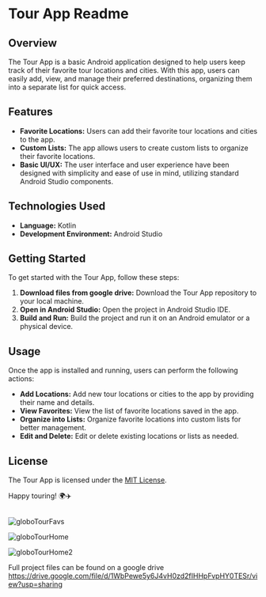# Tour App Readme

## Overview
The Tour App is a basic Android application designed to help users keep track of their favorite tour locations and cities. With this app, users can easily add, view, and manage their preferred destinations, organizing them into a separate list for quick access.

## Features
- **Favorite Locations:** Users can add their favorite tour locations and cities to the app.
- **Custom Lists:** The app allows users to create custom lists to organize their favorite locations.
- **Basic UI/UX:** The user interface and user experience have been designed with simplicity and ease of use in mind, utilizing standard Android Studio components.

## Technologies Used
- **Language:** Kotlin
- **Development Environment:** Android Studio

## Getting Started
To get started with the Tour App, follow these steps:
1. **Download files from google drive:** Download the Tour App repository to your local machine.
2. **Open in Android Studio:** Open the project in Android Studio IDE.
3. **Build and Run:** Build the project and run it on an Android emulator or a physical device.

## Usage
Once the app is installed and running, users can perform the following actions:
- **Add Locations:** Add new tour locations or cities to the app by providing their name and details.
- **View Favorites:** View the list of favorite locations saved in the app.
- **Organize into Lists:** Organize favorite locations into custom lists for better management.
- **Edit and Delete:** Edit or delete existing locations or lists as needed.


## License
The Tour App is licensed under the [MIT License](LICENSE).


Happy touring! 🌍✈️

##

![globoTourFavs](https://user-images.githubusercontent.com/67714343/141695098-e162b5d7-8775-4b7b-aca3-4b63b805a390.png)

![globoTourHome](https://user-images.githubusercontent.com/67714343/141695136-be7b5a05-09a6-47d8-98dd-2e119ca08103.png)

![globoTourHome2](https://user-images.githubusercontent.com/67714343/141695138-b7081ee1-1c51-4d6d-9e69-6d7cd91da9f2.png)


Full project files can be found on a google drive https://drive.google.com/file/d/1WbPewe5y6J4vH0zd2fIHHpFvpHY0TESr/view?usp=sharing

